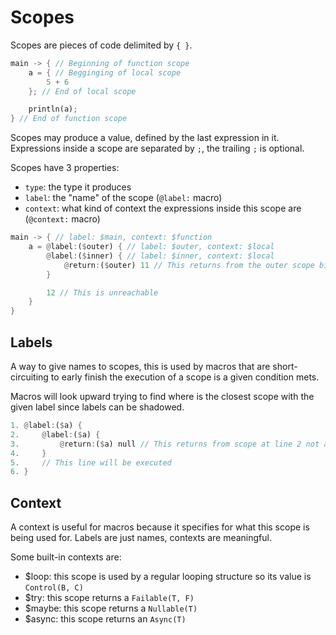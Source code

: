 # Scopes

Scopes are pieces of code delimited by `{ }`.

```rs
main -> { // Beginning of function scope
    a = { // Begginging of local scope
        5 + 6
    }; // End of local scope

    println(a);
} // End of function scope
```

Scopes may produce a value, defined by the last expression in it. Expressions inside a scope are separated by `;`, the trailing `;` is optional.

Scopes have 3 properties:
- `type`: the type it produces
- `label`: the "name" of the scope (`@label:` macro)
- `context`: what kind of context the expressions inside this scope are (`@context:` macro)

```rs
main -> { // label: $main, context: $function
    a = @label:($outer) { // label: $outer, context: $local
        @label:($inner) { // label: $inner, context: $local
            @return:($outer) 11 // This returns from the outer scope binding `a` to 11
        }

        12 // This is unreachable
    }
}
```

## Labels

A way to give names to scopes, this is used by macros that are short-circuiting to early finish the execution of a scope is a given condition mets.

Macros will look upward trying to find where is the closest scope with the given label since labels can be shadowed.

```rs
1. @label:($a) {
2.     @label:($a) {
3.         @return:($a) null // This returns from scope at line 2 not at 1
4.     }
5.     // This line will be executed
6. }
```

## Context

A context is useful for macros because it specifies for what this scope is being used for. Labels are just names, contexts are meaningful.

Some built-in contexts are:
- $loop: this scope is used by a regular looping structure so its value is `Control(B, C)`
- $try: this scope returns a `Failable(T, F)`
- $maybe: this scope returns a `Nullable(T)`
- $async: this scope returns an `Async(T)`


